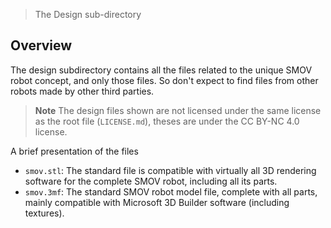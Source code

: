 > The Design sub-directory

## Overview

The design subdirectory contains all the files related to the unique SMOV robot concept, and only those files. So don't expect to find files from other robots made by other third parties.

> **Note** The design files shown are not licensed under the same license as the root file (`LICENSE.md`), theses are under the CC BY-NC 4.0 license.

A brief presentation of the files
* `smov.stl`: The standard file is compatible with virtually all 3D rendering software for the complete SMOV robot, including all its parts.
* `smov.3mf`: The standard SMOV robot model file, complete with all parts, mainly compatible with Microsoft 3D Builder software (including textures).

